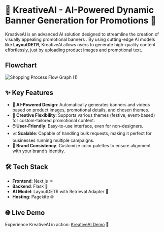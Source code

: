 
# 🎨 KreativeAI - AI-Powered Dynamic Banner Generation for Promotions 🎥

KreativeAI is an advanced AI solution designed to streamline the creation of visually appealing promotional banners . By using cutting-edge AI models like **LayoutDETR**, KreativeAI allows users to generate high-quality content effortlessly, just by uploading product images and promotional text.

## Flowchart 
![Shopping Process Flow Graph (1)](https://github.com/user-attachments/assets/c2caf740-5853-4462-8026-3e6a963d0454)


## ✨ Key Features

- **🤖 AI-Powered Design**: Automatically generates banners and videos based on product images, promotional details, and chosen themes.
- **🎉 Creative Flexibility**: Supports various themes (festive, event-based) for custom-tailored promotional content.
- **🖱️ User-Friendly**: Easy-to-use interface, even for non-designers.
- **📈 Scalable**: Capable of handling bulk requests, making it perfect for businesses running multiple campaigns.
- **🎨 Brand Consistency**: Customize color palettes to ensure alignment with your brand’s identity.

## 🛠️ Tech Stack

- **Frontend**: Next.js ⚛️
- **Backend**: Flask 🐍
- **AI Model**: LayoutDETR with Retrieval Adapter 🤖
- **Hosting**: Pagekite 🌐

## 🌐 Live Demo

Experience KreativeAI in action: [KreativeAI Demo](https://kreativeai.pagekite.me/) 🚀

